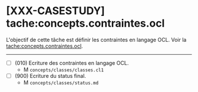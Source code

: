 [XXX-CASESTUDY] tache:concepts.contraintes.ocl
===========================================================

L'objectif de cette tâche est définir les contraintes en langage OCL.
Voir la [tache:concepts.contraintes.ocl](https://modelscript.readthedocs.io/en/latest/tasks/concepts/concepts.contraintes.ocl/index.html).

________

- [ ] (010) Ecriture des contraintes en langage OCL.
    - M ``concepts/classes/classes.cl1``
- [ ] (900) Ecriture du status final.
    - M ``concepts/classes/status.md``
